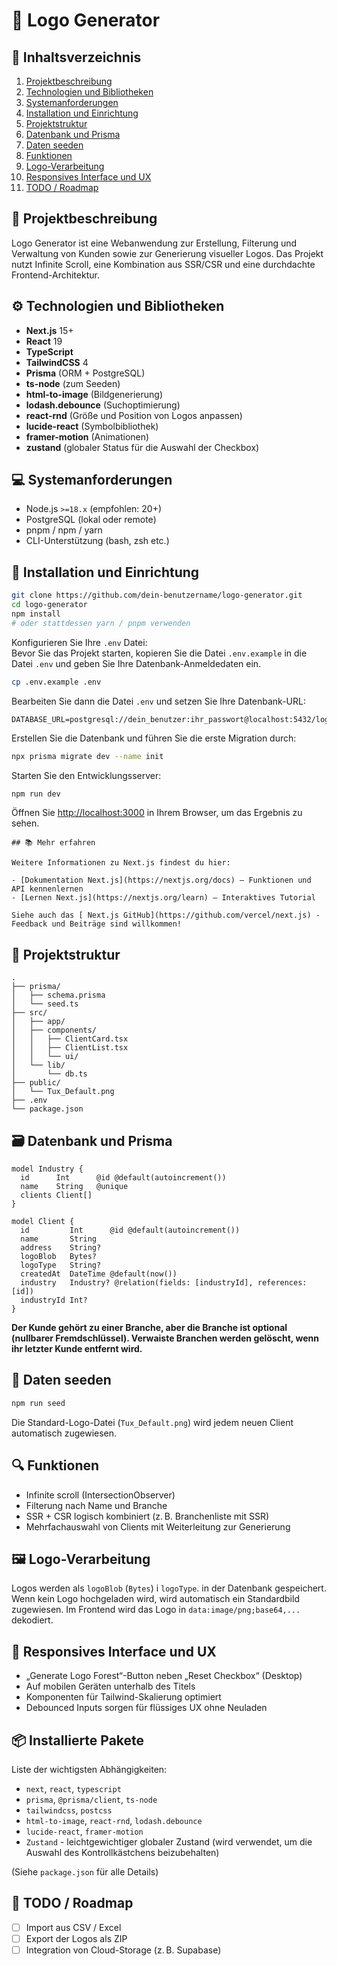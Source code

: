 # 📘 Logo Generator

## 🧭 Inhaltsverzeichnis

1. [Projektbeschreibung](#projektbeschreibung)
2. [Technologien und Bibliotheken](#technologien-und-bibliotheken)
3. [Systemanforderungen](#systemanforderungen)
4. [Installation und Einrichtung](#installation-und-einrichtung)
5. [Projektstruktur](#projektstruktur)
6. [Datenbank und Prisma](#datenbank-und-prisma)
7. [Daten seeden](#daten-seeden)
8. [Funktionen](#funktionen)
9. [Logo-Verarbeitung](#logo-verarbeitung)
10. [Responsives Interface und UX](#responsives-interface-und-ux)
11. [TODO / Roadmap](#todo--roadmap)

## 📝 Projektbeschreibung

Logo Generator ist eine Webanwendung zur Erstellung, Filterung und Verwaltung von Kunden sowie zur Generierung visueller Logos. Das Projekt nutzt Infinite Scroll, eine Kombination aus SSR/CSR und eine durchdachte Frontend-Architektur.

## ⚙️ Technologien und Bibliotheken

- **Next.js** 15+
- **React** 19
- **TypeScript**
- **TailwindCSS** 4
- **Prisma** (ORM + PostgreSQL)
- **ts-node** (zum Seeden)
- **html-to-image** (Bildgenerierung)
- **lodash.debounce** (Suchoptimierung)
- **react-rnd** (Größe und Position von Logos anpassen)
- **lucide-react** (Symbolbibliothek)
- **framer-motion** (Animationen)
- **zustand** (globaler Status für die Auswahl der Checkbox)

## 💻 Systemanforderungen

- Node.js `>=18.x` (empfohlen: 20+)
- PostgreSQL (lokal oder remote)
- pnpm / npm / yarn
- CLI-Unterstützung (bash, zsh etc.)

## 🚀 Installation und Einrichtung

```bash
git clone https://github.com/dein-benutzername/logo-generator.git
cd logo-generator
npm install
# oder stattdessen yarn / pnpm verwenden
```

Konfigurieren Sie Ihre `.env` Datei:  
Bevor Sie das Projekt starten, kopieren Sie die Datei `.env.example` in die Datei `.env` und geben Sie Ihre Datenbank-Anmeldedaten ein.

```bash
cp .env.example .env
```

Bearbeiten Sie dann die Datei `.env` und setzen Sie Ihre Datenbank-URL:

```env
DATABASE_URL=postgresql://dein_benutzer:ihr_passwort@localhost:5432/logo_generator
```

Erstellen Sie die Datenbank und führen Sie die erste Migration durch:

```bash
npx prisma migrate dev --name init
```

Starten Sie den Entwicklungsserver:

```bash
npm run dev
```

Öffnen Sie [http://localhost:3000](http://localhost:3000) in Ihrem Browser, um das Ergebnis zu sehen.

```
## 📚 Mehr erfahren

Weitere Informationen zu Next.js findest du hier:

- [Dokumentation Next.js](https://nextjs.org/docs) – Funktionen und API kennenlernen
- [Lernen Next.js](https://nextjs.org/learn) – Interaktives Tutorial

Siehe auch das [ Next.js GitHub](https://github.com/vercel/next.js) - Feedback und Beiträge sind willkommen!
```

## 📁 Projektstruktur

```
.
├── prisma/
│   ├── schema.prisma
│   └── seed.ts
├── src/
│   ├── app/
│   ├── components/
│   │   ├── ClientCard.tsx
│   │   ├── ClientList.tsx
│   │   └── ui/
│   └── lib/
│       └── db.ts
├── public/
│   └── Tux_Default.png
├── .env
└── package.json
```

## 🗃️ Datenbank und Prisma

```prisma
model Industry {
  id      Int      @id @default(autoincrement())
  name    String   @unique
  clients Client[]
}

model Client {
  id         Int      @id @default(autoincrement())
  name       String
  address    String?
  logoBlob   Bytes?
  logoType   String?
  createdAt  DateTime @default(now())
  industry   Industry? @relation(fields: [industryId], references: [id])
  industryId Int?
}
```

**Der Kunde gehört zu einer Branche, aber die Branche ist optional (nullbarer Fremdschlüssel).
Verwaiste Branchen werden gelöscht, wenn ihr letzter Kunde entfernt wird.**

## 🌱 Daten seeden

```bash
npm run seed
```

Die Standard-Logo-Datei (`Tux_Default.png`) wird jedem neuen Client automatisch zugewiesen.

## 🔍 Funktionen

- Infinite scroll (IntersectionObserver)
- Filterung nach Name und Branche
- SSR + CSR logisch kombiniert (z. B. Branchenliste mit SSR)
- Mehrfachauswahl von Clients mit Weiterleitung zur Generierung

## 🖼️ Logo-Verarbeitung

Logos werden als `logoBlob` (`Bytes`) i `logoType`. in der Datenbank gespeichert.
Wenn kein Logo hochgeladen wird, wird automatisch ein Standardbild zugewiesen.
Im Frontend wird das Logo in `data:image/png;base64,...` dekodiert.

## 📱 Responsives Interface und UX

- „Generate Logo Forest“-Button neben „Reset Checkbox“ (Desktop)
- Auf mobilen Geräten unterhalb des Titels
- Komponenten für Tailwind-Skalierung optimiert
- Debounced Inputs sorgen für flüssiges UX ohne Neuladen

## 📦 Installierte Pakete

Liste der wichtigsten Abhängigkeiten:

- `next`, `react`, `typescript`
- `prisma`, `@prisma/client`, `ts-node`
- `tailwindcss`, `postcss`
- `html-to-image`, `react-rnd`, `lodash.debounce`
- `lucide-react`, `framer-motion`
- `Zustand` - leichtgewichtiger globaler Zustand (wird verwendet, um die Auswahl des Kontrollkästchens beizubehalten)

(Siehe `package.json` für alle Details)

## 🧩 TODO / Roadmap

- [ ] Import aus CSV / Excel
- [ ] Export der Logos als ZIP
- [ ] Integration von Cloud-Storage (z. B. Supabase)
